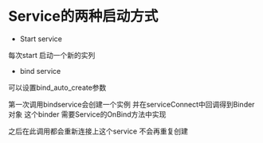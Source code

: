 # Service的两种启动方式

* Start service

每次start 启动一个新的实列

* bind service

可以设置bind_auto_create参数

第一次调用bindservice会创建一个实例
并在serviceConnect中回调得到Binder对象
这个binder 需要Service的OnBind方法中实现

之后在此调用都会重新连接上这个service 不会再重复创建
